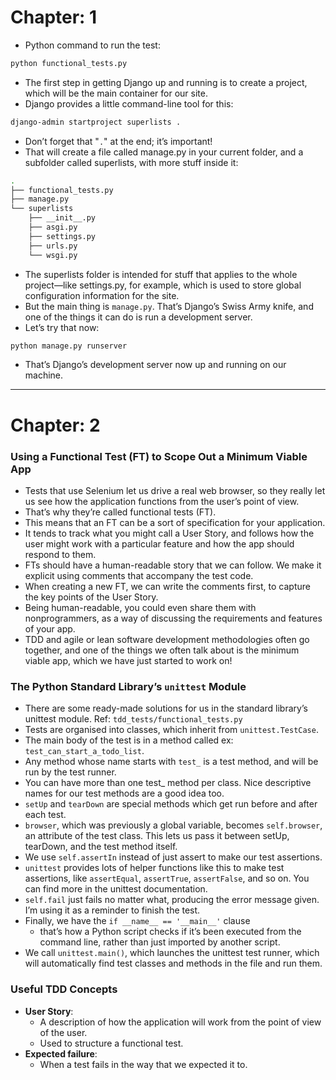 # Chapter: 1
- Python command to run the test:
``` sh
python functional_tests.py
```
- The first step in getting Django up and running is to create a project, which will be the main container for our site.
- Django provides a little command-line tool for this:
```sh
django-admin startproject superlists .
```
- Don’t forget that "`.`" at the end; it’s important!
- That will create a file called manage.py in your current folder, and a subfolder called superlists, with more stuff inside it:
```sh
.
├── functional_tests.py
├── manage.py
└── superlists
    ├── __init__.py
    ├── asgi.py
    ├── settings.py
    ├── urls.py
    └── wsgi.py
```
- The superlists folder is intended for stuff that applies to the whole project—​like settings.py, for example, which is used to store global configuration information for the site.
- But the main thing is `manage.py`. That’s Django’s Swiss Army knife, and one of the things it can do is run a development server.
- Let’s try that now:
```sh
python manage.py runserver
```
- That’s Django’s development server now up and running on our machine.

---
# Chapter: 2
### Using a Functional Test (FT) to Scope Out a Minimum Viable App
- Tests that use Selenium let us drive a real web browser, so they really let us see how the application functions from the user’s point of view.
- That’s why they’re called functional tests (FT).
- This means that an FT can be a sort of specification for your application.
- It tends to track what you might call a User Story, and follows how the user might work with a particular feature and how the app should respond to them.
- FTs should have a human-readable story that we can follow. We make it explicit using comments that accompany the test code.
- When creating a new FT, we can write the comments first, to capture the key points of the User Story.
- Being human-readable, you could even share them with nonprogrammers, as a way of discussing the requirements and features of your app.
- TDD and agile or lean software development methodologies often go together, and one of the things we often talk about is the minimum viable app, which we have just started to work on!

### The Python Standard Library’s `unittest` Module
- There are some ready-made solutions for us in the standard library’s unittest module. Ref: `tdd_tests/functional_tests.py`
- Tests are organised into classes, which inherit from `unittest.TestCase`.
- The main body of the test is in a method called ex: `test_can_start_a_todo_list`.
- Any method whose name starts with `test_` is a test method, and will be run by the test runner.
- You can have more than one test_ method per class. Nice descriptive names for our test methods are a good idea too.
- `setUp` and `tearDown` are special methods which get run before and after each test.
- `browser`, which was previously a global variable, becomes `self.browser`, an attribute of the test class. This lets us pass it between setUp, tearDown, and the test method itself.
- We use `self.assertIn` instead of just assert to make our test assertions.
- `unittest` provides lots of helper functions like this to make test assertions, like `assertEqual`, `assertTrue`, `assertFalse`, and so on. You can find more in the unittest documentation.
- `self.fail` just fails no matter what, producing the error message given. I’m using it as a reminder to finish the test.
- Finally, we have the `if __name__ == '__main__'` clause 
    - that’s how a Python script checks if it’s been executed from the command line, rather than just imported by another script.
- We call `unittest.main()`, which launches the unittest test runner, which will automatically find test classes and methods in the file and run them.

### Useful TDD Concepts
- **User Story**:
    - A description of how the application will work from the point of view of the user.
    - Used to structure a functional test.
- **Expected failure**:
    - When a test fails in the way that we expected it to.
